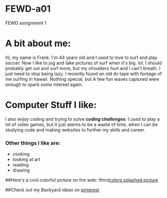 # FEWD-a01
FEWD assignment 1

# A bit about me:

Hi, my name is Frank. I'm 44 years old and I used to love to surf and play soccer. Now I like to jog and take pictures of surf when it's big. lol. I should probably get out and surf more, but my shoulders hurt and I can't breath. I just need to stop being lazy. I recently found an old dv tape with footage of me surfing in hawaii. Nothing special, but A few fun waves captured were enough to spark some interest again.


# Computer Stuff I like:
I also enjoy coding and trying to solve _**coding challenges**_. I used to play a lot of video games, but it just seems to be a waste of time, when I can be studying code and making websites to further my skills and career.

### Other things I like are:
* cooking
* looking at art
* reading
* drawing

##Here's a cool colorful picture on the web:
!third[colors splashed picture](https://www.google.com/url?sa=i&source=images&cd=&cad=rja&uact=8&ved=2ahUKEwjKhuvPmaHgAhUIL3wKHbNYBWMQjRx6BAgBEAQ&url=https%3A%2F%2Fimgur.com%2Fgallery%2FXLclt&psig=AOvVaw0hGMoq9Z-Hm7OAikBjcAlV&ust=1549339519412987)

##Check out my Backyard ideas on [pinterest](https://pin.it/nqmm2tawbqz6i5)
